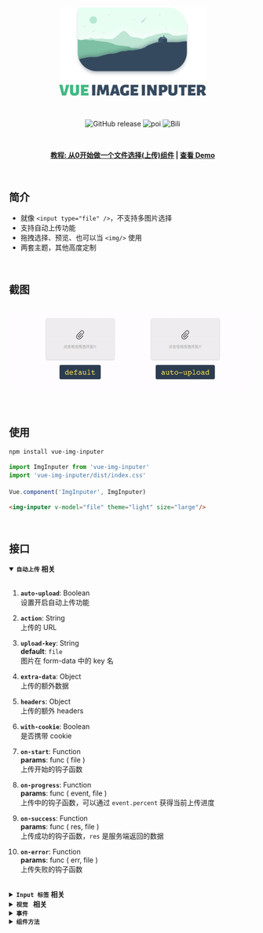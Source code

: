 <br>

<p align="center">
  <img width="300px" src="./src/assets/vip-logo.png" alt="vip" />
</p>
<br>

<p align="center">
  <img alt="GitHub release" src="https://img.shields.io/badge/release-v2.1.0-orange.svg?style=for-the-badge"/>
  <img alt="poi" src="https://img.shields.io/badge/poi-10-green.svg?style=for-the-badge"/>
  <img alt="Bili" src="https://img.shields.io/badge/bili-3-blue.svg?style=for-the-badge"/>
</p>

<br>

<p align="center">
  <b>
    <a href="https://segmentfault.com/a/1190000008503338">教程: 从0开始做一个文件选择(上传)组件</a>
    |
    <a href="http://waynecz.github.io/VueImgInputer/index.html">查看 Demo</a>
  </b>
</p>

<br>

## 简介

- 就像 `<input type="file" />`，不支持多图片选择
- 支持自动上传功能
- 拖拽选择、预览、也可以当 `<img/>` 使用
- 两套主题，其他高度定制

<br>

## 截图

<p align="center">
  <img height="180px" src="./src/assets/screenshot.gif"/>
</p>

<br>

## 使用

```bash
npm install vue-img-inputer
```

```javascript
import ImgInputer from 'vue-img-inputer'
import 'vue-img-inputer/dist/index.css'

Vue.component('ImgInputer', ImgInputer)
```

```html
<img-inputer v-model="file" theme="light" size="large"/>
```

<br>

## 接口

<details open><summary><strong><code>自动上传</code> 相关</strong></summary>
<br>

1.  **`auto-upload`**: Boolean  
    设置开启自动上传功能

2.  **`action`**: String  
    上传的 URL

3.  **`upload-key`**: String  
    **default**: `file`  
    图片在 form-data 中的 key 名

4.  **`extra-data`**: Object  
    上传的额外数据

5.  **`headers`**: Object  
    上传的额外 headers

6.  **`with-cookie`**: Boolean  
    是否携带 cookie

7.  **`on-start`**: Function  
    **params**: func ( file )  
    上传开始的钩子函数

8.  **`on-progress`**: Function  
    **params**: func ( event, file )  
    上传中的钩子函数，可以通过 `event.percent` 获得当前上传进度

9.  **`on-success`**: Function  
    **params**: func ( res, file )  
    上传成功的钩子函数，`res` 是服务端返回的数据

10. **`on-error`**: Function  
    **params**: func ( err, file )  
    上传失败的钩子函数

<br/>
</details>

<details><summary><strong><code>Input 标签</code> 相关</strong></summary>
<br>

1.  **`accept`**: String  
    **default**: `image/*,video/*;`  
    建议设置成像 `image/jpg,image/gif;` 之类的具体指，不然可能造成文件夹呼出特别慢

2.  **`placeholder`**: String  
    **default**: `点击或拖拽选择图片`

3.  **`id`**: String  
    **default**: random string in 4 length

4.  **`readonly`**: Boolean

5.  **`capture`**: Boolean  
    **default**: `false`  
    在移动端是否直接呼出相机

6.  **`max-size`**: Number  
    **default**: 5120  
    图片大小限制 (KB)

7.  **`name`**: Boolean  
    原生 name 属性

8.  **`任意 input 的原生属性`**: any  
    任意 input 的原生属性都将继承给内部的 input 标签

<br/>
</details>

<details><summary><strong><code>视觉 </code> 相关</strong></summary>
<br>

1.  **`img-src`**: String  
    图片回填地址，设置后组件将会像 `<img />` 标签一样

2.  **`theme`**: String  
    **default**: `material`
    两套主题 (light / material)

3.  **`size`**: String
    small / normal / large

4.  **`icon`**: String  
    clip / img / img2

5.  **`ali-icon`**: String  
    如果你用了 [iconfont.cn](http://iconfont.cn/), 可以设置你项目里的 icon unicode 值

6.  **`no-mask`**: Boolean  
    去除 hover 蒙版

7.  **`no-hover-effect`**: Boolean  
    去除所有 hover 效果

8.  **`bottom-text`**: String  
    **default**: `点击或拖拽图片以修改`  
    hover 后底部的文字

9.  **`readonly-tip-text`**: String  
    **default**: `不可更改`  
    只读情况下底部的文字

<br/>
</details>

<details><summary><strong><code>事件</code></strong></summary>
<br>

1.  **`on-change`**: Function  
    **params**: func ( file, fileName )  
    文件更改时的钩子函数

2.  **`onExceed`**: Function  
    **params**: func ( file )  
    文件超出最大设置时的钩子函数

<br/>
</details>

<details><summary><strong><code>组件方法</code></strong></summary>
<br>

1.  **`reset`**  
    重置组建的数据，但不重置 `img-src`

<br/>
</details>
